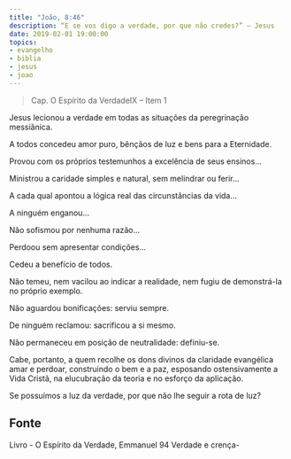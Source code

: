```yaml
---
title: "João, 8:46"
description: “E se vos digo a verdade, por que não credes?” – Jesus
date: 2019-02-01 19:00:00
topics: 
- evangelho
- biblia
- jesus
- joao
---
```


> Cap. O Espírito da VerdadeIX – Item 1

Jesus lecionou a verdade em todas as situações da peregrinação messiânica.

A todos concedeu amor puro, bênçãos de luz e bens para a Eternidade.

Provou com os próprios testemunhos a excelência de seus ensinos...

Ministrou a caridade simples e natural, sem melindrar ou ferir...

A cada qual apontou a lógica real das circunstâncias da vida...

A ninguém enganou...

Não sofismou por nenhuma razão...

Perdoou sem apresentar condições...

Cedeu a benefício de todos.

Não temeu, nem vacilou ao indicar a realidade, nem fugiu de demonstrá-la no
próprio exemplo.

Não aguardou bonificações: serviu sempre.

De ninguém reclamou: sacrificou a si mesmo.

Não permaneceu em posição de neutralidade: definiu-se.

Cabe, portanto, a quem recolhe os dons divinos da claridade evangélica amar e
perdoar, construindo o bem e a paz, esposando ostensivamente a Vida Cristã, na
elucubração da teoria e no esforço da aplicação.

Se possuímos a luz da verdade, por que não lhe seguir a rota de luz?


## Fonte
Livro - O Espírito da Verdade, Emmanuel
94 Verdade e crença- 
